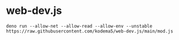 # web-dev.js

    deno run --allow-net --allow-read --allow-env --unstable https://raw.githubusercontent.com/kodema5/web-dev.js/main/mod.js